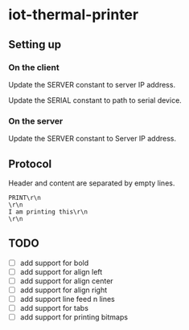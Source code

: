 # iot-thermal-printer

## Setting up

### On the client

Update the SERVER constant to server IP address.

Update the SERIAL constant to path to serial device.

### On the server

Update the SERVER constant to Server IP address.

## Protocol

Header and content are separated by empty lines.

```
PRINT\r\n
\r\n
I am printing this\r\n
\r\n
```

## TODO

- [ ] add support for bold
- [ ] add support for align left
- [ ] add support for align center
- [ ] add support for align right
- [ ] add support line feed n lines
- [ ] add support for tabs
- [ ] add support for printing bitmaps

